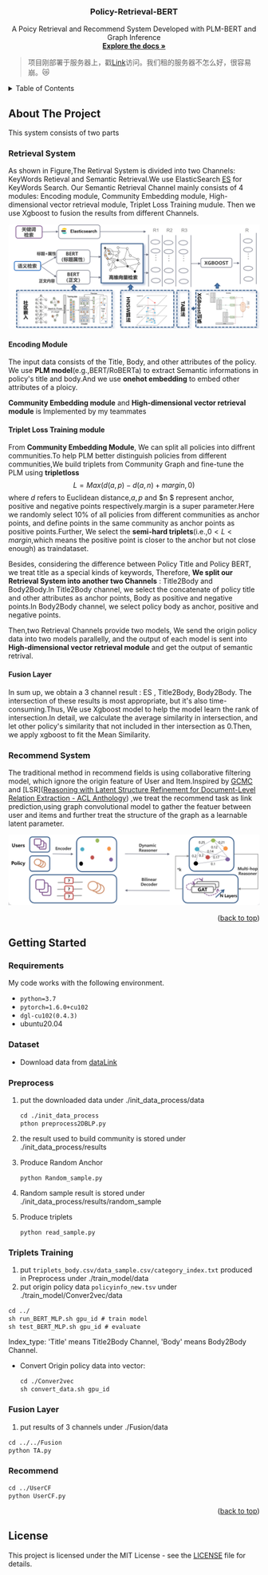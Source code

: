 <!-- PROJECT LOGO -->

<br />

<div align="center">
  <!-- <a href="https://github.com/othneildrew/Best-README-Template">
    <img src="images/logo.png" alt="Logo" width="80" height="80">
  </a> -->

  <h3 align="center">Policy-Retrieval-BERT </h3>

  <p align="center">
   A Poicy Retrieval and Recommend System Developed with PLM-BERT and Graph Inference
    <br />
    <a href="https://github.com/Polarisjame/Policy_Retrieval_BERT.git"><strong>Explore the docs »</strong></a>
    <br />
  </p>

</div>

<a id="readme-top"></a>

> 项目刚部署于服务器上，戳[Link](http://124.223.158.87:8083/)访问。我们租的服务器不怎么好，很容易崩。:crying_cat_face:

<!-- TABLE OF CONTENTS -->

<details>
  <summary>Table of Contents</summary>
  <ol>
    <li><a href="#about-the-project">About The Project</a>
      <ul>
        <li><a href="#Retrieval">Retrieval System</a></li>
        <ul>
          <li><a href="#Encoding">Encoding Module</a></li>
          <li><a href="#Triplet">Triplet Loss Training module</a></li>
          <li><a href="#Fusion">Fusion Layer</a></li>
        </ul>
        <li><a href="#Recommend">Recommend System</a></li>
      </ul>
    </li>
    <li>
      <a href="#getting-started">Getting Started</a>
      <ul>
        <li><a href="#requirements">Requirements</a></li>
        <li><a href="#Preprocess">Preprocess</a></li>
        <li><a href="#tripletstrain">Triplets Training</a></li>
        <li><a href="#fusioncode">Fusion Layer</a></li>
        <li><a href="#recommendcode">Recommend</a></li>
      </ul>
    </li>
    <li>
      <a href="#License">License</a>
    </li>
  </ol>
</details>


<!-- ABOUT THE PROJECT -->

## About The Project

This system consists of two parts

### <div id="Retrieval">Retrieval System</div>

As shown in Figure,The Retirval System is divided into two Channels: KeyWords Retieval and Semantic Retrieval.We use ElasticSearch [ES]([www.elastic.co](https://www.elastic.co/elasticsearch/)) for KeyWords Search. Our Semantic Retrieval Channel mainly consists of 4 modules: Encoding module, Community Embedding module, High-dimensional vector retrieval module, Triplet Loss Training mudule. Then we use Xgboost to fusion the results from different Channels.

<img src="Readme/image-20230415152458437.png" alt="image-20230415152458437" style="zoom: 67%;" />

#### <div id="Encoding">Encoding Module</div>

The input data consists of the Title, Body, and other attributes of the policy. We use **PLM model**(e.g.,BERT/RoBERTa) to extract Semantic informations in policy's title and body.And we use **onehot embedding** to embed other attributes of a ploicy.

**Community Embedding module** and **High-dimensional vector retrieval module** is Implemented by my teammates

#### <div id="Triplet">Triplet Loss Training module</div>

From **Community Embedding Module**, We can split all policies into diffrent communities.To help PLM better distinguish policies from different communities,We build triplets from Community Graph and fine-tune the PLM using **tripletloss**
$$L = Max(d(a,p)-d(a,n)+margin,0)$$
where $d$ refers to Euclidean distance,$a,p$ and $n $ represent anchor, positive and negative points respectively.margin is a super parameter.Here we randomly select 10% of all policies from different communities as anchor points, and define points in the same community as anchor points as positive points.Further, We select the **semi-hard triplets**(i.e.,$0<L<margin$,which means the positive point is closer to the anchor but not close enough) as traindataset.

Besides, considering the difference between Policy Title and Policy BERT, we treat title as a special kinds of keywords, Therefore, **We split our Retrieval System into another two Channels** : Title2Body and Body2Body.In Title2Body channel, we select the concatenate of policy title and other attributes as anchor points, Body as positive and negative points.In Body2Body channel, we select  policy body as anchor, positive and negative points. 

Then,two Retrieval Channels provide two models, We send the origin policy data into two models parallelly, and the output of each model is sent into **High-dimensional vector retrieval module** and get the output of semantic retrival.

#### <div id="Fusion">Fusion Layer</div>

In sum up, we obtain a 3 channel result : ES , Title2Body, Body2Body. The intersection of these results is most appropriate, but it's also time-consuming.Thus, We use Xgboost model to help the model learn the rank of intersection.In detail, we calculate the average similarity in intersection, and let other policy's similarity that not included in ther intersection as 0.Then, we apply xgboost to fit the Mean Similarity.

### <div id="Recommend">Recommend System</div>

The traditional method in recommend fields is using collaborative filtering model, which ignore the origin feature of User and Item.Inspired by [GCMC](https://www.kdd.org/kdd2018/files/deep-learning-day/DLDay18_paper_32.pdf) and [LSR]([Reasoning with Latent Structure Refinement for Document-Level Relation Extraction - ACL Anthology](https://aclanthology.org/2020.acl-main.141/)) ,we treat the recommend task as link prediction,using graph convolutional model to gather the featuer between user and items and further treat the structure of the graph as a learnable latent parameter.

![image-20230415162128000](Readme/image-20230415162128000.png)

<p align="right">(<a href="#readme-top">back to top</a>)</p>

<!-- GETTING STARTED -->

## Getting Started

### Requirements

My code works with the following environment.

* `python=3.7`
* `pytorch=1.6.0+cu102`
* `dgl-cu102(0.4.3)`
* ubuntu20.04

### Dataset

+ Download data from [dataLink](https://drive.google.com/file/d/1PNIwGc5kB3kBsf4SmhNw0UZiHSJMHL50/view?usp=sharing) 

### <div id="Preprocess">Preprocess</div>

1. put the downloaded data under ./init_data_process/data

   ```
   cd ./init_data_process
   pthon preprocess2DBLP.py
   ```

2. the result used to build community is stored under ./init_data_process/results

3. Produce Random Anchor

   ```
   python Random_sample.py
   ```

4. Random sample result is stored under ./init_data_process/results/random_sample

5. Produce triplets

   ```
   python read_sample.py
   ```

### <div id="triplettrain">Triplets Training</div>

1. put `triplets_body.csv/data_sample.csv/category_index.txt` produced in Preprocess under ./train_model/data
2. put origin policy data `policyinfo_new.tsv` under ./train_model/Conver2vec/data

```
cd ../
sh run_BERT_MLP.sh gpu_id # train model
sh test_BERT_MLP.sh gpu_id # evaluate
```

Index_type: 'Title' means Title2Body Channel, 'Body' means Body2Body Channel.

+ Convert Origin policy data into vector:

  ```
  cd ./Conver2vec
  sh convert_data.sh gpu_id
  ```

### <div id="fusioncode">Fusion Layer</div>

1. put results of 3 channels under ./Fusion/data

``` 
cd ../../Fusion
python TA.py
```

### <div id="recommendcode">Recommend</div>

``` 
cd ../UserCF
python UserCF.py
```

<p align="right">(<a href="#readme-top">back to top</a>)</p>

## <div id="License">License</div>

This project is licensed under the MIT License - see the [LICENSE](https://github.com/Polarisjame/Policy_Retrieval_BERT/main/LICENSE) file for details.